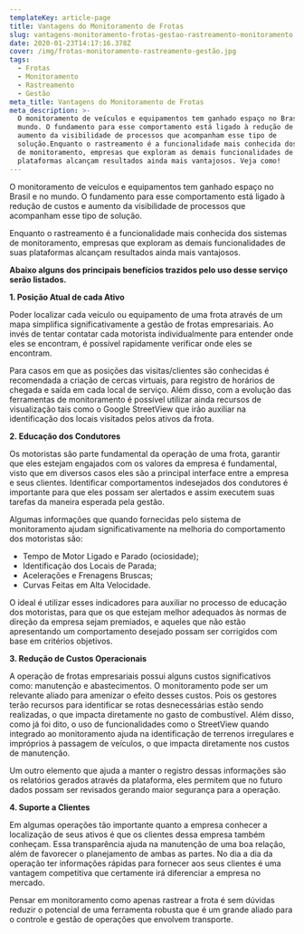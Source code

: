 ```yaml
---
templateKey: article-page
title: Vantagens do Monitoramento de Frotas
slug: vantagens-monitoramento-frotas-gestao-rastreamento-monitoramento
date: 2020-01-23T14:17:16.378Z
cover: /img/frotas-monitoramento-rastreamento-gestão.jpg
tags:
  - Frotas
  - Monitoramento
  - Rastreamento
  - Gestão
meta_title: Vantagens do Monitoramento de Frotas
meta_description: >-
  O monitoramento de veículos e equipamentos tem ganhado espaço no Brasil e no
  mundo. O fundamento para esse comportamento está ligado à redução de custos e
  aumento da visibilidade de processos que acompanham esse tipo de
  solução.Enquanto o rastreamento é a funcionalidade mais conhecida dos sistemas
  de monitoramento, empresas que exploram as demais funcionalidades de suas
  plataformas alcançam resultados ainda mais vantajosos. Veja como!
---
```

O monitoramento de veículos e equipamentos tem ganhado espaço no Brasil e no mundo. O fundamento para esse comportamento está ligado à redução de custos e aumento da visibilidade de processos que acompanham esse tipo de solução.

Enquanto o rastreamento é a funcionalidade mais conhecida dos sistemas de monitoramento, empresas que exploram as demais funcionalidades de suas plataformas alcançam resultados ainda mais vantajosos.

 **Abaixo alguns dos principais benefícios trazidos pelo uso desse serviço serão listados.**



**1. Posição Atual de cada Ativo**

Poder localizar cada veículo ou equipamento de uma frota através de um mapa simplifica significativamente a gestão de frotas empresariais. Ao invés de tentar contatar cada motorista individualmente para entender onde eles se encontram, é possível rapidamente verificar onde eles se encontram.

Para casos em que as posições das visitas/clientes são conhecidas é recomendada a criação de cercas virtuais, para registro de horários de chegada e saída em cada local de serviço. Além disso, com a evolução das ferramentas de monitoramento é possível utilizar ainda recursos de visualização tais como o Google StreetView que irão auxiliar na identificação dos locais visitados pelos ativos da frota.



**2. Educação dos Condutores**

Os motoristas são parte fundamental da operação de uma frota, garantir que eles estejam engajados com os valores da empresa é fundamental, visto que em diversos casos eles são a principal interface entre a empresa e seus clientes. Identificar comportamentos indesejados dos condutores é importante para que eles possam ser alertados e assim executem suas tarefas da maneira esperada pela gestão.

Algumas informações que quando fornecidas pelo sistema de monitoramento ajudam significativamente na melhoria do comportamento dos motoristas são:

* Tempo de Motor Ligado e Parado (ociosidade);
* Identificação dos Locais de Parada;
* Acelerações e Frenagens Bruscas;
* Curvas Feitas em Alta Velocidade.

O ideal é utilizar esses indicadores para auxiliar no processo de educação dos motoristas, para que os que estejam melhor adequados às normas de direção da empresa sejam premiados, e aqueles que não estão apresentando um comportamento desejado possam ser corrigidos com base em critérios objetivos.



**3. Redução de Custos Operacionais**

A operação de frotas empresariais possui alguns custos significativos como: manutenção e abastecimentos. O monitoramento pode ser um relevante aliado para amenizar o efeito desses custos. Pois os gestores terão recursos para identificar se rotas desnecessárias estão sendo realizadas, o que impacta diretamente no gasto de combustível. Além disso, como já foi dito, o uso de funcionalidades como o StreetView quando integrado ao monitoramento ajuda na identificação de terrenos irregulares e impróprios à passagem de veículos, o que impacta diretamente nos custos de manutenção.

Um outro elemento que ajuda a manter o registro dessas informações são os relatórios gerados através da plataforma, eles permitem que no futuro dados possam ser revisados gerando maior segurança para a operação.



**4. Suporte a Clientes**

Em algumas operações tão importante quanto a empresa conhecer a localização de seus ativos é que os clientes dessa empresa também conheçam. Essa transparência ajuda na manutenção de uma boa relação, além de favorecer o planejamento de ambas as partes. No dia a dia da operação ter informações rápidas para fornecer aos seus clientes é uma vantagem competitiva que certamente irá diferenciar a empresa no mercado.

Pensar em monitoramento como apenas rastrear a frota é sem dúvidas reduzir o potencial de uma ferramenta robusta que é um grande aliado para o controle e gestão de operações que envolvem transporte.
